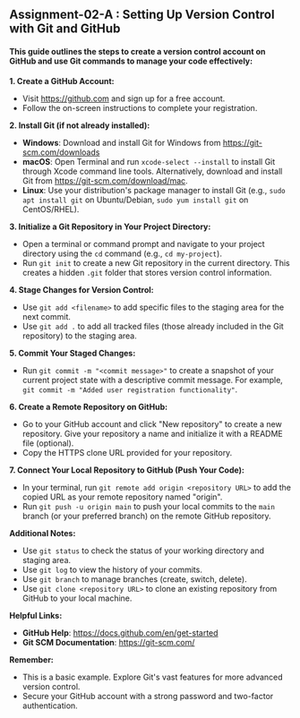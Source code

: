## Assignment-02-A : Setting Up Version Control with Git and GitHub

#### This guide outlines the steps to create a version control account on GitHub and use Git commands to manage your code effectively:

**1. Create a GitHub Account:**

- Visit https://github.com and sign up for a free account.
- Follow the on-screen instructions to complete your registration.

**2. Install Git (if not already installed):**

- **Windows**: Download and install Git for Windows from https://git-scm.com/downloads
- **macOS**: Open Terminal and run `xcode-select --install` to install Git through Xcode command line tools. Alternatively, download and install Git from https://git-scm.com/download/mac.
- **Linux**: Use your distribution's package manager to install Git (e.g., `sudo apt install git` on Ubuntu/Debian, `sudo yum install git` on CentOS/RHEL).

**3. Initialize a Git Repository in Your Project Directory:**

- Open a terminal or command prompt and navigate to your project directory using the `cd` command (e.g., `cd my-project`).
- Run `git init` to create a new Git repository in the current directory. This creates a hidden `.git` folder that stores version control information.

**4. Stage Changes for Version Control:**

- Use `git add <filename>` to add specific files to the staging area for the next commit.
- Use `git add .` to add all tracked files (those already included in the Git repository) to the staging area.

**5. Commit Your Staged Changes:**

- Run `git commit -m "<commit message>"` to create a snapshot of your current project state with a descriptive commit message. For example, `git commit -m "Added user registration functionality"`.

**6. Create a Remote Repository on GitHub:**

- Go to your GitHub account and click "New repository" to create a new repository.
  Give your repository a name and initialize it with a README file (optional).
- Copy the HTTPS clone URL provided for your repository.

**7. Connect Your Local Repository to GitHub (Push Your Code):**

- In your terminal, run `git remote add origin <repository URL>` to add the copied URL as your remote repository named "origin".
- Run `git push -u origin main` to push your local commits to the `main` branch (or your preferred branch) on the remote GitHub repository.

**Additional Notes:**

- Use `git status` to check the status of your working directory and staging area.
- Use `git log` to view the history of your commits.
- Use `git branch` to manage branches (create, switch, delete).
- Use `git clone <repository URL>` to clone an existing repository from GitHub to your local machine.

**Helpful Links:**

- **GitHub Help**: https://docs.github.com/en/get-started
- **Git SCM Documentation**: https://git-scm.com/

**Remember:**

- This is a basic example. Explore Git's vast features for more advanced version control.
- Secure your GitHub account with a strong password and two-factor authentication.
